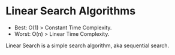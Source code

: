 # Linear Search Algorithms
- Best: O(1) > Constant Time Complexity.
- Worst: O(n) > Linear Time Complexity.

Linear Search is a simple search algorithm, aka sequential search.